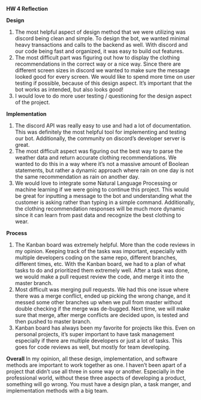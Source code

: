 **HW 4 Reflection**

**Design**
1.	The most helpful aspect of design method that we were utilizing was discord being clean and simple. To design the bot, we wanted minimal heavy transactions and calls to the backend as well. With discord and our code being fast and organized, it was easy to build out features.
2.	The most difficult part was figuring out how to display the clothing recommendations in the correct way or a nice way. Since there are different screen sizes in discord we wanted to make sure the message looked good for every screen. We would like to spend more time on user testing if possible, because of this design aspect. It’s important that the bot works as intended, but also looks good!
3.	I would love to do more user testing / questioning for the design aspect of the project.

**Implementation**
1.	The discord API was really easy to use and had a lot of documentation. This was definitely the most helpful tool for implementing and testing our bot. Additionally, the community on discord’s developer server is great.
2.	The most difficult aspect was figuring out the best way to parse the weather data and return accurate clothing recommendations. We wanted to do this in a way where it’s not a massive amount of Boolean statements, but rather a dynamic approach where rain on one day is not the same recommendation as rain on another day.
3.	We would love to integrate some Natural Language Processing or machine learning if we were going to continue this project. This would be great for inputting a message to the bot and understanding what the customer is asking rather than typing in a simple command. Additionally, the clothing recommendation responses will be much more dynamic since it can learn from past data and recognize the best clothing to wear.

**Process**
1.	The Kanban board was extremely helpful. More than the code reviews in my opinion. Keeping track of the tasks was important, especially with multiple developers coding on the same repo, different branches, different times, etc. With the Kanban board, we had to a plan of what tasks to do and prioritized them extremely well. After a task was done, we would make a pull request review the code, and merge it into the master branch. 
2.	Most difficult was merging pull requests. We had this one issue where there was a merge conflict, ended up picking the wrong change, and it messed some other branches up when we pull from master without double checking if the merge was de-bugged. Next time, we will make sure that merge, after merge conflicts are decided upon, is tested and then pushed to master branch.
3.	Kanban board has always been my favorite for projects like this. Even on personal projects, it’s super important to have task management especially if there are multiple developers or just a lot of tasks. This goes for code reviews as well, but mostly for team developing.

**Overall**
In my opinion, all these design, implementation, and software methods are important to work together as one. I haven’t been apart of a project that didn’t use all three in some way or another. Especially in the professional world, without these three aspects of developing a product, something will go wrong. You must have a design plan, a task manger, and implementation methods with a big team.

